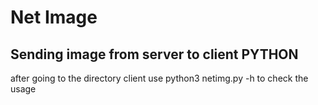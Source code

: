 # Net Image
## Sending image from server to client PYTHON

after going to the directory client use python3 netimg.py -h to check the usage
